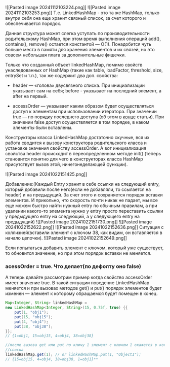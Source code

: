 ![[Pasted image 20241112103224.png]]
![[Pasted image 20241112103253.png]]
Т.е. LinkedHashMap - это та же HashMap, только внутри себя она еще хранит связный список, за счет которого и обеспечивается порядок.

Данная структура может слегка уступать по производительности родительскому HashMap, при этом время выполнения операций add(), contains(), remove() остается константой — O(1). Понадобится чуть больше места в памяти для хранения элементов и их связей, но это совсем небольшая плата за дополнительные фишечки.

Только что созданный объект linkedHashMap, помимо свойств унаследованных от HashMap (такие как table, loadFactor, threshold, size, entrySet и т.п.), так же содержит два доп. свойства:

- header — «голова» двусвязного списка. При инициализации указывает сам на себя; before - указывает на последний элемент, а after на первый.
    
- accessOrder — указывает каким образом будет осуществляться доступ к элементам при использовании итератора. При значении true — по порядку последнего доступа (об этом в [конце](https://habr.com/ru/post/129037/#accessOrderTrue) статьи). При значении false доступ осуществляется в том порядке, в каком элементы были вставлены.
    

Конструкторы класса LinkedHashMap достаточно скучные, вся их работа сводится к вызову конструктора родительского класса и установке значения свойству accessOrder. А вот инициализация свойства header происходит в переопределенном методе init() (теперь становится понятно для чего в конструкторах класса HashMap присутствует вызов этой, ничегонеделающей функции).

![[Pasted image 20241022151425.png]]

Добавление:(Каждый Entry хранит в себе ссылки на следующий entry, который добавили после него(если не добавляли, то ссылается на header) и на предыдущий. За счет этого и сохраняется порядок вставки элементов. И прикольно, что скорость почти никак не падает, мы все еще можем быстро найти нужный entry по обычным правилам, а при удалении какого-то элемента нужно у entry просто переставить ссылки у предыдущего entry на следующий, а у следующего entry на предыдущий)
![[Pasted image 20241022151730.png]]
![[Pasted image 20241022152622.png]]
![[Pasted image 20241022152636.png]]
Ситуация с коллизией(вставили элемент с ключом 38, как видим, он вставляется в начало цепочки).
![[Pasted image 20241022152649.png]]

Если попытаться добавить элемент с ключом, который уже существует, то обновится значение, но при этом порядок вставки не меняется.
### acessOrder = true. Что делает(по дефолту оно false)
А теперь давайте рассмотрим пример когда свойство accessOrder имеет значение true. В такой ситуации поведение LinkedHashMap меняется и при вызовах методов get() и put() порядок элементов будет изменен — элемент к которому обращаемся будет помещен в конец.
```java
Map<Integer, String> linkedHashMap =  
new LinkedHashMap<Integer, String>(15, 0.75f, true) {{  
    put(1, "obj1");  
    put(15, "obj15");  
    put(4, "obj4");  
    put(38, "obj38");  
}};  
// {1=obj1, 15=obj15, 4=obj4, 38=obj38}  

//после вызова get или put по ключу 1 элемент с ключом 1 окажется в конце
//списка
linkedHashMap.get(1); // or linkedHashMap.put(1, "Object1");  
// {15=obj15, 4=obj4, 38=obj38, 1=obj1}** 
```
